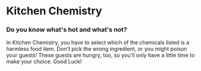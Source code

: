 # Kitchen Chemistry


### Do you know what's hot and what's not?

In Kitchen Chemistry, you have to select which of the chemicals listed is a harmless food item. Don't pick the wrong ingredient, or you might poison your guests! These guests are hungry, too, so you'll only have a little time to make your choice. Good Luck!


